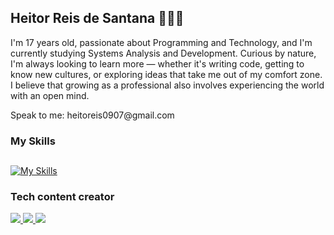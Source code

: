 ## Heitor Reis de Santana 👨🏻‍💻

<p>I'm 17 years old, passionate about Programming and Technology, and I'm currently studying Systems Analysis and Development. Curious by nature, I'm always looking to learn more — whether it's writing code, getting to know new cultures, or exploring ideas that take me out of my comfort zone. I believe that growing as a professional also involves experiencing the world with an open mind.</p>

<p>Speak to me: heitoreis0907@gmail.com</p>


<h3>My Skills</h3>

##

[![My Skills](https://skillicons.dev/icons?i=java,python)](https://skillicons.dev)

<h3>Tech content creator</h3>

<a href= "https://www.instagram.com/helpdevsbr/" ><img src="https://img.shields.io/badge/Instagram-E4405F?style=for-the-badge&logo=instagram&logoColor=white"> </a>
<a href = "https://www.linkedin.com/in/heitor-santana-a231a830b/"> <img src="https://img.shields.io/badge/LinkedIn-0077B5?style=for-the-badge&logo=linkedin&logoColor=white"> </a>
<a ref = "https://www.youtube.com/@heitorsantana01" > <img src = "https://img.shields.io/badge/YouTube-FF0000?style=for-the-badge&logo=youtube&logoColor=white"> </a>

<!--
**heitorsantana-hub/heitorsantana-hub** is a ✨ _special_ ✨ repository because its `README.md` (this file) appears on your GitHub profile.

Here are some ideas to get you started:

- 🔭 I’m currently working on ...
- 🌱 I’m currently learning ...
- 👯 I’m looking to collaborate on ...
- 🤔 I’m looking for help with ...
- 💬 Ask me about ...
- 📫 How to reach me: ...
- 😄 Pronouns: ...
- ⚡ Fun fact: ...
-->
